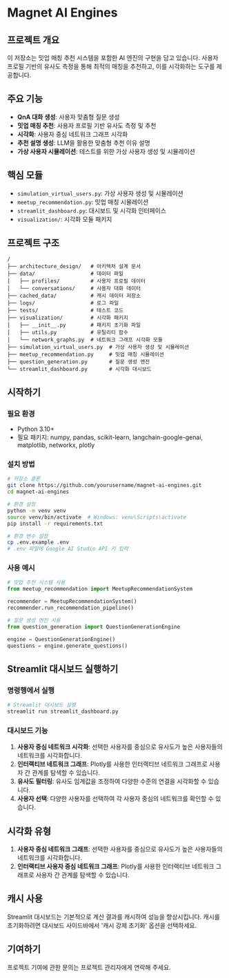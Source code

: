 # Magnet AI Engines

## 프로젝트 개요
이 저장소는 밋업 매칭 추천 시스템을 포함한 AI 엔진의 구현을 담고 있습니다. 사용자 프로필 기반의 유사도 측정을 통해 최적의 매칭을 추천하고, 이를 시각화하는 도구를 제공합니다.

## 주요 기능
- **QnA 대화 생성**: 사용자 맞춤형 질문 생성
- **밋업 매칭 추천**: 사용자 프로필 기반 유사도 측정 및 추천
- **시각화**: 사용자 중심 네트워크 그래프 시각화
- **추천 설명 생성**: LLM을 활용한 맞춤형 추천 이유 설명
- **가상 사용자 시뮬레이션**: 테스트를 위한 가상 사용자 생성 및 시뮬레이션

## 핵심 모듈
- `simulation_virtual_users.py`: 가상 사용자 생성 및 시뮬레이션
- `meetup_recommendation.py`: 밋업 매칭 시뮬레이션
- `streamlit_dashboard.py`: 대시보드 및 시각화 인터페이스
- `visualization/`: 시각화 모듈 패키지

## 프로젝트 구조

```
/
├── architecture_design/   # 아키텍처 설계 문서
├── data/                  # 데이터 파일
│   ├── profiles/          # 사용자 프로필 데이터
│   └── conversations/     # 사용자 대화 데이터
├── cached_data/           # 캐시 데이터 저장소
├── logs/                  # 로그 파일
├── tests/                 # 테스트 코드
├── visualization/         # 시각화 패키지
│   ├── __init__.py        # 패키지 초기화 파일
│   ├── utils.py           # 유틸리티 함수
│   └── network_graphs.py  # 네트워크 그래프 시각화 모듈
├── simulation_virtual_users.py  # 가상 사용자 생성 및 시뮬레이션
├── meetup_recommendation.py     # 밋업 매칭 시뮬레이션
├── question_generation.py       # 질문 생성 엔진
└── streamlit_dashboard.py       # 시각화 대시보드
```

## 시작하기

### 필요 환경
- Python 3.10+
- 필요 패키지: numpy, pandas, scikit-learn, langchain-google-genai, matplotlib, networkx, plotly

### 설치 방법
```bash
# 저장소 클론
git clone https://github.com/yourusername/magnet-ai-engines.git
cd magnet-ai-engines

# 환경 설정
python -m venv venv
source venv/bin/activate  # Windows: venv\Scripts\activate
pip install -r requirements.txt

# 환경 변수 설정
cp .env.example .env
# .env 파일에 Google AI Studio API 키 입력
```

### 사용 예시
```python
# 밋업 추천 시스템 사용
from meetup_recommendation import MeetupRecommendationSystem

recommender = MeetupRecommendationSystem()
recommender.run_recommendation_pipeline()

# 질문 생성 엔진 사용
from question_generation import QuestionGenerationEngine

engine = QuestionGenerationEngine()
questions = engine.generate_questions()
```

## Streamlit 대시보드 실행하기

### 명령행에서 실행

```bash
# Streamlit 대시보드 실행
streamlit run streamlit_dashboard.py
```

### 대시보드 기능

1. **사용자 중심 네트워크 시각화**: 선택한 사용자를 중심으로 유사도가 높은 사용자들의 네트워크를 시각화합니다.
2. **인터랙티브 네트워크 그래프**: Plotly를 사용한 인터랙티브 네트워크 그래프로 사용자 간 관계를 탐색할 수 있습니다.
3. **유사도 필터링**: 유사도 임계값을 조정하여 다양한 수준의 연결을 시각화할 수 있습니다.
4. **사용자 선택**: 다양한 사용자를 선택하여 각 사용자 중심의 네트워크를 확인할 수 있습니다.

## 시각화 유형

1. **사용자 중심 네트워크 그래프**: 선택한 사용자를 중심으로 유사도가 높은 사용자들의 네트워크를 시각화합니다.
2. **인터랙티브 사용자 중심 네트워크 그래프**: Plotly를 사용한 인터랙티브 네트워크 그래프로 사용자 간 관계를 탐색할 수 있습니다.

## 캐시 사용

Streamlit 대시보드는 기본적으로 계산 결과를 캐시하여 성능을 향상시킵니다. 캐시를 초기화하려면 대시보드 사이드바에서 '캐시 강제 초기화' 옵션을 선택하세요.

## 기여하기
프로젝트 기여에 관한 문의는 프로젝트 관리자에게 연락해 주세요.
